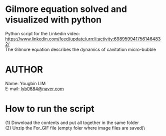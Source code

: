 # Gilmore equation solved and visualized with python
Python script for the Linkedin video: \
https://www.linkedin.com/feed/update/urn:li:activity:6989599417561464832/ \
The Gilmore equation describes the dynamics of cavitation micro-bubble

# AUTHOR
Name: Yougbin LIM \
E-mail: lyb0684@naver.com

# How to run the script
(1) Download the contents and put all together in the same folder\
(2) Unzip the For_GIF file (empty foler where image files are saved)\
